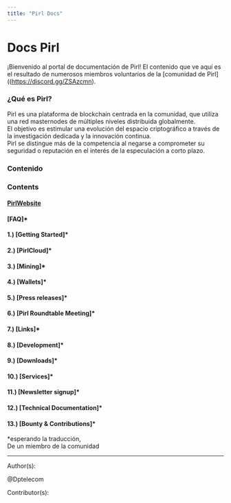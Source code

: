 ```yaml
---
title: "Pirl Docs"
---
```


# Docs Pirl  

¡Bienvenido al portal de documentación de Pirl! El contenido que ve aquí es el resultado de numerosos miembros voluntarios de la [comunidad de Pirl]((https://discord.gg/ZSAzcmn).

### ¿Qué es Pirl?  

Pirl es una plataforma de blockchain centrada en la comunidad, que utiliza una red masternodes de múltiples niveles distribuida globalmente.  
El objetivo es estimular una evolución del espacio criptográfico a través de la investigación dedicada y la innovación continua.  
Pirl se distingue más de la competencia al negarse a comprometer su seguridad o reputación en el interés de la especulación a corto plazo.  

###  Contenido  

### Contents
#### [PirlWebsite](https://pirl.io/en/ "PirlWebsite")
#### [FAQ]*  

#### 1.) [Getting Started]*
#### 2.) [PirlCloud]*
#### 3.) [Mining]*
#### 4.) [Wallets]*
#### 5.) [Press releases]*
#### 6.) [Pirl Roundtable Meeting]*
#### 7.) [Links]*
#### 8.) [Development]*
#### 9.) [Downloads]*
#### 10.) [Services]*
#### 11.) [Newsletter signup]*
#### 12.) [Technical Documentation]*
#### 13.) [Bounty & Contributions]*



*esperando la traducción,  
De un miembro de la comunidad




---
Author(s):  


@Dptelecom


Contributor(s):  
